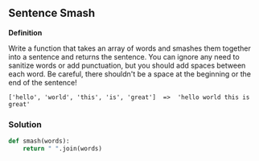 ## Sentence Smash


**Definition**

Write a function that takes an array of words and smashes them together into a sentence and returns the sentence. You can ignore any need to sanitize words or add punctuation, but you should add spaces between each word. Be careful, there shouldn't be a space at the beginning or the end of the sentence!


```Examples:
['hello', 'world', 'this', 'is', 'great']  =>  'hello world this is great'
```

### Solution

```python
def smash(words):
    return " ".join(words)
```
        
